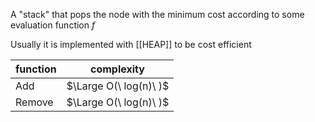 A "stack" that pops the node with the minimum cost according to some evaluation function $f$

Usually it is implemented with [[HEAP]] to be cost efficient

| function | complexity |
| -------- | ---------- |
| Add      | $\Large O(\ log(n)\ )$ |
| Remove   | $\Large O(\ log(n)\ )$ |